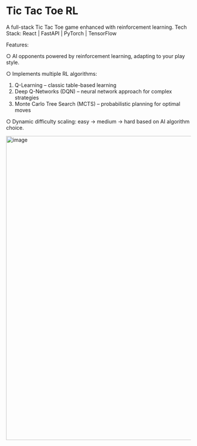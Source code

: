 # Tic Tac Toe RL

A full-stack Tic Tac Toe game enhanced with reinforcement learning.
Tech Stack: React | FastAPI | PyTorch | TensorFlow

Features:

○ AI opponents powered by reinforcement learning, adapting to your play style.

○ Implements multiple RL algorithms:

  1. Q-Learning – classic table-based learning
  2. Deep Q-Networks (DQN) – neural network approach for complex strategies
  3. Monte Carlo Tree Search (MCTS) – probabilistic planning for optimal moves

○ Dynamic difficulty scaling: easy → medium → hard based on AI algorithm choice. 

<img width="1225" height="828" alt="image" src="https://github.com/user-attachments/assets/0fe778c8-98cd-4478-8f41-c55e43a505b9" />

